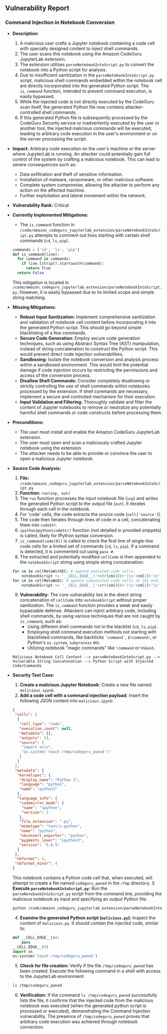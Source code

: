 ## Vulnerability Report

### Command Injection in Notebook Conversion

- **Description:**
    1. A malicious user crafts a Jupyter notebook containing a code cell with specially designed content to inject shell commands.
    2. The user scans this notebook using the Amazon CodeGuru JupyterLab extension.
    3. The extension utilizes `parseNotebookIntoScript.py` to convert the notebook into a Python script for analysis.
    4. Due to insufficient sanitization in the `parseNotebookIntoScript.py` script, malicious shell commands embedded within the notebook cell are directly incorporated into the generated Python script. The `is_command` function, intended to prevent command execution, is easily bypassed.
    5. While the injected code is not directly executed by the CodeGuru scan itself, the generated Python file now contains attacker-controlled shell commands.
    6. If this generated Python file is subsequently processed by the CodeGuru Security service or inadvertently executed by the user or another tool, the injected malicious commands will be executed, leading to arbitrary code execution in the user's environment or on the server processing the script.

- **Impact:**
    Arbitrary code execution on the user's machine or the server where JupyterLab is running. An attacker could potentially gain full control of the system by crafting a malicious notebook. This can lead to severe consequences such as:
    - Data exfiltration and theft of sensitive information.
    - Installation of malware, ransomware, or other malicious software.
    - Complete system compromise, allowing the attacker to perform any action on the affected machine.
    - Further exploitation and lateral movement within the network.

- **Vulnerability Rank:** Critical

- **Currently Implemented Mitigations:**
    - The `is_command` function in `/code/amazon_codeguru_jupyterlab_extension/parseNotebookIntoScript.py` attempts to comment out lines starting with certain shell commands (`cd`, `ls`, `pip`).
    ```python
    commands = ['cd', 'ls', 'pip']
    def is_command(line):
      for command in commands:
        if line.lstrip().startswith(command):
          return True
      return False
    ```
    This mitigation is located in `/code/amazon_codeguru_jupyterlab_extension/parseNotebookIntoScript.py`. However, it is easily bypassed due to its limited scope and simple string matching.

- **Missing Mitigations:**
    - **Robust Input Sanitization:** Implement comprehensive sanitization and validation of notebook cell content before incorporating it into the generated Python script. This should go beyond simple blacklisting of a few commands.
    - **Secure Code Generation:** Employ secure code generation techniques, such as using Abstract Syntax Tree (AST) manipulation, instead of string concatenation to construct the Python script. This would prevent direct code injection vulnerabilities.
    - **Sandboxing:** Isolate the notebook conversion and analysis process within a sandboxed environment. This would limit the potential damage if code injection occurs by restricting the permissions and access of the conversion process.
    - **Disallow Shell Commands:**  Consider completely disallowing or strictly controlling the use of shell commands within notebooks processed by the extension. If shell commands are necessary, implement a secure and controlled mechanism for their execution.
    - **Input Validation and Filtering:** Thoroughly validate and filter the content of Jupyter notebooks to remove or neutralize any potentially harmful shell commands or code constructs before processing them.

- **Preconditions:**
    - The user must install and enable the Amazon CodeGuru JupyterLab extension.
    - The user must open and scan a maliciously crafted Jupyter notebook using the extension.
    - The attacker needs to be able to provide or convince the user to open a malicious Jupyter notebook.

- **Source Code Analysis:**
    1. **File:** `/code/amazon_codeguru_jupyterlab_extension/parseNotebookIntoScript.py`
    2. **Function:** `run(inp, out)`
    3. The `run` function processes the input notebook file (`inp`) and writes the generated Python script to the output file (`out`). It iterates through each cell in the notebook.
    4. For 'code' cells, the code extracts the source code (`cell['source']`).
    5. The code then iterates through lines of code in a cell, concatenating them into `codeStr`.
    6. `ipython2python(codeStr)` function (not detailed in provided snippets) is called, likely for IPython syntax conversion.
    7. `is_command(code[0])` is called to check the first line of single-line code cells for a limited set of commands (`cd`, `ls`, `pip`). If a command is detected, it is commented out using `pass #`.
    8. The extracted and potentially modified `cellCode` is then appended to the `notebookScript` string using simple string concatenation:
    ```python
    for cm in cellMetaWithEC: # append executed code cells.
        notebookScript += '__CELL_EDGE__('+str(cm[0])+')\n'+cm[2]+'\n'
    for cm in cellMetaWoEC: # append unexecuted code cells in the end.
        notebookScript += '__CELL_EDGE__('+str(cm[0])+')\n'+cm[2]+'\n'
    ```
    9. **Vulnerability:** The core vulnerability lies in the direct string concatenation of `cellCode` into `notebookScript` without proper sanitization. The `is_command` function provides a weak and easily bypassable defense. Attackers can inject arbitrary code, including shell commands, by using various techniques that are not caught by `is_command`, such as:
        - Using different shell commands not in the blacklist (`cd`, `ls`, `pip`).
        - Employing shell command execution methods not starting with blacklisted commands, like backticks `` `command` ``, `$(command)`, or Python's `os.system`, `subprocess` etc.
        - Utilizing notebook "magic commands" like `!command` or `%%bash`.

    ```
    Malicious Notebook Cell Content --> parseNotebookIntoScript.py --> Vulnerable String Concatenation --> Python Script with Injected Code/Commands
    ```

- **Security Test Case:**
    1. **Create a malicious Jupyter Notebook:** Create a new file named `malicious.ipynb`.
    2. **Add a code cell with a command injection payload:** Insert the following JSON content into `malicious.ipynb`:
    ```json
    {
     "cells": [
      {
       "cell_type": "code",
       "execution_count": null,
       "metadata": {},
       "outputs": [],
       "source": [
        "import os\n",
        "os.system('touch /tmp/codeguru_pwned')"
       ]
      }
     ],
     "metadata": {
      "kernelspec": {
       "display_name": "Python 3",
       "language": "python",
       "name": "python3"
      },
      "language_info": {
       "codemirror_mode": {
        "name": "ipython",
        "version": 3
       },
       "file_extension": ".py",
       "mimetype": "text/x-python",
       "name": "python",
       "nbconvert_exporter": "python",
       "pygments_lexer": "ipython3",
       "version": "3.8.5"
      }
     },
     "nbformat": 4,
     "nbformat_minor": 4
    }
    ```
    This notebook contains a Python code cell that, when executed, will attempt to create a file named `codeguru_pwned` in the `/tmp` directory.
    3. **Execute `parseNotebookIntoScript.py`:** Run the `parseNotebookIntoScript.py` script from the command line, providing the malicious notebook as input and specifying an output Python file:
    ```sh
    python /code/amazon_codeguru_jupyterlab_extension/parseNotebookIntoScript.py malicious.ipynb malicious.py
    ```
    4. **Examine the generated Python script (`malicious.py`):** Inspect the content of `malicious.py`. It should contain the injected code, similar to:
    ```python
    def __CELL_EDGE__(x):
    	pass
    __CELL_EDGE__(0)
    import os
    os.system('touch /tmp/codeguru_pwned')
    ```
    5. **Check for file creation:** Verify if the file `/tmp/codeguru_pwned` has been created. Execute the following command in a shell with access to the JupyterLab environment:
    ```sh
    ls /tmp/codeguru_pwned
    ```
    6. **Verification:** If the command `ls /tmp/codeguru_pwned` successfully lists the file, it confirms that the injected code from the malicious notebook was executed (when the generated python script is processed or executed), demonstrating the Command Injection vulnerability. The presence of `/tmp/codeguru_pwned` proves that arbitrary code execution was achieved through notebook conversion.